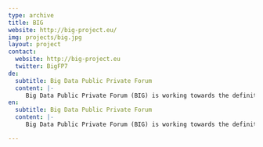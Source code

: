 ```yaml
---
type: archive
title: BIG
website: http://big-project.eu/
img: projects/big.jpg
layout: project
contact:
  website: http://big-project.eu
  twitter: BigFP7
de:
  subtitle: Big Data Public Private Forum
  content: |-
     Big Data Public Private Forum (BIG) is working towards the definition and implementation of a clear strategy that tackles the necessary efforts in terms of research and innovation, while also it provides a major boost for technology adoption and supporting actions for the successful implementation of the Big Data economy.
en:
  subtitle: Big Data Public Private Forum
  content: |-
     Big Data Public Private Forum (BIG) is working towards the definition and implementation of a clear strategy that tackles the necessary efforts in terms of research and innovation, while also it provides a major boost for technology adoption and supporting actions for the successful implementation of the Big Data economy.

---
```


